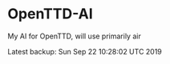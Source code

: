 # OpenTTD-AI
My AI for OpenTTD, will use primarily air

Latest backup: Sun Sep 22 10:28:02 UTC 2019
